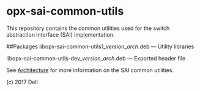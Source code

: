 # opx-sai-common-utils
This repository contains the common utilities used for the switch abstraction interface (SAI) implementation.

##Packages
libopx-sai-common-utils1\_*version*\_*arch*.deb — Utility libraries  

libopx-sai-common-utils-dev\_*version*\_*arch*.deb — Exported header file

See [Architecture](https://github.com/open-switch/opx-docs/wiki/Architecture) for more information on the SAI common utilities.

(c) 2017 Dell
